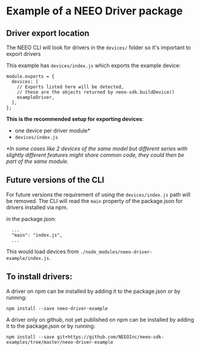 # Example of a NEEO Driver package

## Driver export location

The NEEO CLI will look for drivers in the `devices/` folder so it's important to export drivers

This example has `devices/index.js` which exports the example device:
```
module.exports = {
  devices: [
    // Exports listed here will be detected,
    // these are the objects returned by neeo-sdk.buildDevice()
    exampleDriver,
  ],
};
```

__This is the recommended setup for exporting devices__:
* one device per driver module*
* `devices/index.js`

_*In some cases like 2 devices of the same model but different series with slightly different features might share common code, they could then be part of the same module._

## Future versions of the CLI

For future versions the requirement of using the `devices/index.js` path will be removed. The CLI will read the `main` property of the package.json for drivers installed via npm.

in the package.json:
```
  ...
  "main": "index.js",
  ...
```

This would load devices from `./node_modules/neeo-driver-example/index.js`.

## To install drivers:

A driver on npm can be installed by adding it to the package.json or by running:

```
npm install --save neeo-driver-example
```

A driver only on github, not yet published on npm can be installed by adding it to the package.json or by running: 

```
npm install --save git+https://github.com/NEEOInc/neeo-sdk-examples/tree/master/neeo-driver-example
```
